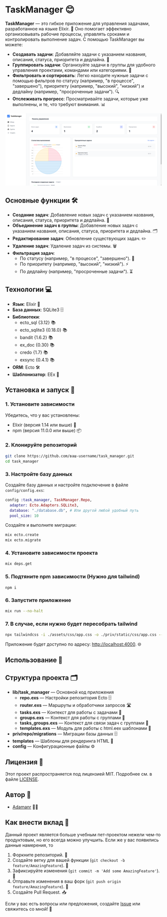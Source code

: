 # TaskManager 😊

**TaskManager** — это гибкое приложение для управления задачами, разработанное на языке Elixir. 🚀 Оно помогает эффективно организовывать рабочие процессы, управлять сроками и контролировать выполнение задач. С помощью TaskManager вы можете:
- **Создавать задачи**: Добавляйте задачи с указанием названия, описания, статуса, приоритета и дедлайна. 📝
- **Группировать задачи**: Организуйте задачи в группы для удобного управления проектами, командами или категориями. 📂
- **Фильтровать и сортировать**: Легко находите нужные задачи с помощью фильтров по статусу (например, "в процессе", "завершено"), приоритету (например, "высокий", "низкий") и дедлайну (например, "просроченные задачи"). 🔍
- **Отслеживать прогресс**: Просматривайте задачи, которые уже выполнены, и те, что требуют внимания. 📊

 
![ 📸](priv/static/image.png)

## Основные функции 🛠️

- **Создание задач**: Добавление новых задач с указанием названия, описания, статуса, приоритета и дедлайна. 📅
- **Объединение задач в группы**: Добавление новых задач с указанием названия, описания, статуса, приоритета и дедлайна. 🗂️
- **Редактирование задач**: Обновление существующих задач. ✏️
- **Удаление задач**: Удаление задач из системы. 🗑️
- **Фильтрация задач**:
  - По статусу (например, "в процессе", "завершено"). 🚦
  - По приоритету (например, "высокий", "низкий"). ⚡
  - По дедлайну (например, "просроченные задачи"). ⏳

## Технологии 💻

- **Язык**: Elixir 🧪
- **База данных**: SQLite3 🗄️
- **Библиотеки**:
  - ecto_sql {3.12} 📚
  - ecto_sqlite3 {0.18.0} 📚
  - bandit {1.6.2} 📚
  - ex_doc {0.30} 📚
  - credo {1.7} 📚
  - exsync {0.4.1} 📚
- **ORM**: Ecto 🛠️
- **Шаблонизатор**: EEx 📝

## Установка и запуск 🚀

### 1. Установите зависимости

Убедитесь, что у вас установлены:
- Elixir (версия 1.14 или выше) 🧪
- npm (версия 11.0.0 или выше) 📦

### 2. Клонируйте репозиторий

```bash
git clone https://github.com/ваш-username/task_manager.git
cd task_manager
```

### 3. Настройте базу данных

Создайте базу данных и настройте подключение в файле `config/config.exs`:

```elixir
config :task_manager, TaskManager.Repo,
  adapter: Ecto.Adapters.SQLite3,
  database: "./database.db", # Или другой любой удобный путь
  pool_size: 10
```

Создайте и выполните миграции:

```bash
mix ecto.create
mix ecto.migrate
```

### 4. Установите зависимости проекта

```bash
mix deps.get
```

### 5. Подтяните npm зависимости (Нужно для tailwind) 
```
npm i
```


### 6. Запустите приложение

```bash
mix run --no-halt
```

### 7. В случае, если нужно будет пересобрать tailwind
```bash
npx tailwindcss -i ./assets/css/app.css -o ./priv/static/css/app.css --watch
```

Приложение будет доступно по адресу: [http://localhost:4000](http://localhost:4000). 🌐

## Использование 📖

## Структура проекта 🗂️

- **lib/task_manager** — Основной код приложения
  - **repo.exs** — Настройки репозитория Ecto 🗄️
  - **router.exs** — Маршруты и обработчики запросов 🛣️
  - **tasks.exs** — Контекст для работы с задачами 📝
  - **groups.exs** — Контекст для работы с группами 📂
  - **tasks_groups.exs** — Контекст для связи задач с группами 🔗
  - **templates.exs** — Модуль для работы с html.eex шаблонами 📄
- **priv/repo/migrations** — Миграции базы данных 🗄️
- **templates** — Шаблоны для рендеринга HTML 📄
- **config** — Конфигурационные файлы ⚙️

## Лицензия 📜

Этот проект распространяется под лицензией MIT. Подробнее см. в файле [LICENSE](LICENSE).

## Автор 👤

- [Adamanr](https://github.com/adamanr) 🧑‍💻


## Как внести вклад 🤝
Данный проект является больше учебным пет-проектом нежели чем-то продуктовым, но его всегда можно улучшить. Если же у вас появились данные намерения, то

1. Форкните репозиторий. 🍴
2. Создайте ветку для вашей функции (`git checkout -b feature/AmazingFeature`). 🌿
3. Зафиксируйте изменения (`git commit -m 'Add some AmazingFeature'`). 💾
4. Отправьте изменения в ваш форк (`git push origin feature/AmazingFeature`). 🚀
5. Создайте Pull Request. 📥


Если у вас есть вопросы или предложения, создайте [Issue](https://github.com/adamanr/TaskManager/issues) или свяжитесь со мной! 📩
